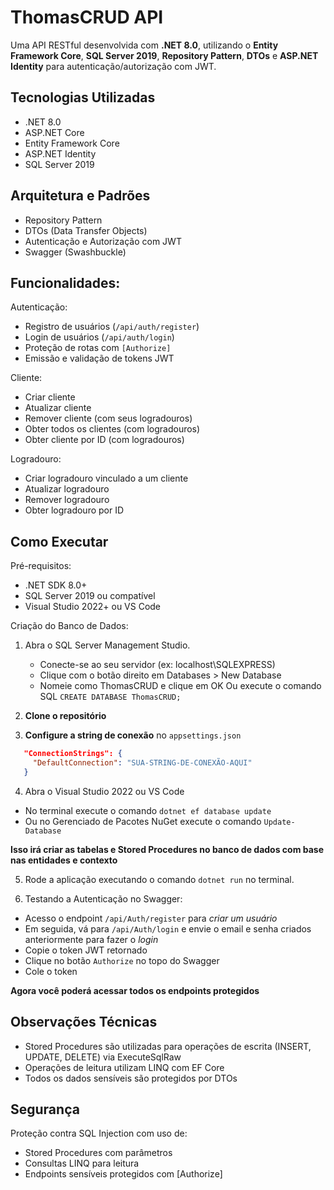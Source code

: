 # ThomasCRUD API

Uma API RESTful desenvolvida com **.NET 8.0**, utilizando o **Entity Framework Core**, **SQL Server 2019**, **Repository Pattern**, **DTOs** e **ASP.NET Identity** para autenticação/autorização com JWT.

## Tecnologias Utilizadas
- .NET 8.0  
- ASP.NET Core
- Entity Framework Core  
- ASP.NET Identity  
- SQL Server 2019  

## Arquitetura e Padrões
- Repository Pattern  
- DTOs (Data Transfer Objects)  
- Autenticação e Autorização com JWT  
- Swagger (Swashbuckle)

  
## Funcionalidades:

Autenticação:
- Registro de usuários (`/api/auth/register`)
- Login de usuários (`/api/auth/login`)
- Proteção de rotas com `[Authorize]`
- Emissão e validação de tokens JWT

Cliente:
- Criar cliente
- Atualizar cliente
- Remover cliente (com seus logradouros)
- Obter todos os clientes (com logradouros)
- Obter cliente por ID (com logradouros)

Logradouro:
- Criar logradouro vinculado a um cliente
- Atualizar logradouro
- Remover logradouro
- Obter logradouro por ID

## Como Executar

Pré-requisitos:
- .NET SDK 8.0+  
- SQL Server 2019 ou compatível  
- Visual Studio 2022+ ou VS Code

Criação do Banco de Dados:
1. Abra o SQL Server Management Studio.
   - Conecte-se ao seu servidor (ex: localhost\SQLEXPRESS)
   - Clique com o botão direito em Databases > New Database
   - Nomeie como ThomasCRUD e clique em OK
Ou execute o comando SQL `CREATE DATABASE ThomasCRUD;`

2. **Clone o repositório**
   
3. **Configure a string de conexão** no `appsettings.json`
```json
   "ConnectionStrings": {
     "DefaultConnection": "SUA-STRING-DE-CONEXÃO-AQUI"
   }
```

4. Abra o Visual Studio 2022 ou VS Code
  - No terminal execute o comando `dotnet ef database update`
  - Ou no Gerenciado de Pacotes NuGet execute o comando `Update-Database`
    
**Isso irá criar as tabelas e Stored Procedures no banco de dados com base nas entidades e contexto**

5. Rode a aplicação executando o comando `dotnet run` no terminal.

6. Testando a Autenticação no Swagger:
  - Acesso o endpoint `/api/Auth/register` para *criar um usuário*
  - Em seguida, vá para `/api/Auth/login` e envie o email e senha criados anteriormente para fazer o *login*
  - Copie o token JWT retornado
  - Clique no botão `Authorize` no topo do Swagger
  - Cole o token
    
**Agora você poderá acessar todos os endpoints protegidos**

## Observações Técnicas
  - Stored Procedures são utilizadas para operações de escrita (INSERT, UPDATE, DELETE) via ExecuteSqlRaw
  - Operações de leitura utilizam LINQ com EF Core
  - Todos os dados sensíveis são protegidos por DTOs


## Segurança
Proteção contra SQL Injection com uso de:
  - Stored Procedures com parâmetros
  - Consultas LINQ para leitura
  - Endpoints sensíveis protegidos com [Authorize]
